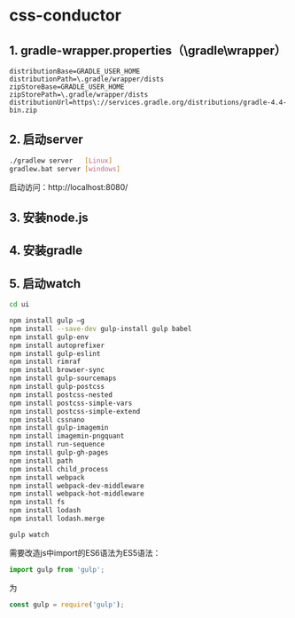 # css-conductor
## 1. gradle-wrapper.properties（\gradle\wrapper）
```properties
distributionBase=GRADLE_USER_HOME
distributionPath=\.gradle/wrapper/dists
zipStoreBase=GRADLE_USER_HOME
zipStorePath=\.gradle/wrapper/dists
distributionUrl=https\://services.gradle.org/distributions/gradle-4.4-bin.zip
```
## 2. 启动server
```bash
./gradlew server   [Linux]
gradlew.bat server [windows]
```
启动访问：http://localhost:8080/
## 3. 安装node.js
## 4. 安装gradle
## 5. 启动watch
```bash
cd ui

npm install gulp –g
npm install --save-dev gulp-install gulp babel
npm install gulp-env
npm install autoprefixer
npm install gulp-eslint
npm install rimraf
npm install browser-sync
npm install gulp-sourcemaps
npm install gulp-postcss
npm install postcss-nested
npm install postcss-simple-vars
npm install postcss-simple-extend
npm install cssnano
npm install gulp-imagemin
npm install imagemin-pngquant
npm install run-sequence
npm install gulp-gh-pages
npm install path
npm install child_process
npm install webpack
npm install webpack-dev-middleware
npm install webpack-hot-middleware
npm install fs
npm install lodash
npm install lodash.merge

gulp watch
```
需要改造js中import的ES6语法为ES5语法：
```javascript
import gulp from 'gulp';
```
为
```javascript
const gulp = require('gulp');
```
